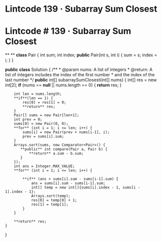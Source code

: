 # Lintcode 139 · Subarray Sum Closest

# Lintcode **# 139 · Subarray Sum Closest**
**
**
**class** Pair {
    int sum;
    int index;
    **public** Pair(int s, int i) {
        sum = s;
        index = i;
    }
}
    
**public** **class** Solution {
    /**
     * @param nums: A list of integers
     * @return: A list of integers includes the index of the first number 
     *          and the index of the last number
     */
    **public** int[] subarraySumClosest(int[] nums) {
        int[] res = new int[2];
        **if** (nums == **null** || nums.length == 0) {
            **return** res;
        } 
        
        int len = nums.length;
        **if**(len == 1) {
            res[0] = res[1] = 0;
            **return** res;
        }
        Pair[] sums = new Pair[len+1];
        int prev = 0;
        sums[0] = new Pair(0, 0);
        **for** (int i = 1; i <= len; i++) {
            sums[i] = new Pair(prev + nums[i-1], i);
            prev = sums[i].sum;
        }
        Arrays.sort(sums, new Comparator<Pair>() {
           **public** int compare(Pair a, Pair b) {
               **return** a.sum - b.sum;
           } 
        });
        int ans = Integer.MAX_VALUE;
        **for** (int i = 1; i <= len; i++) {
            
            **if** (ans > sums[i].sum - sums[i-1].sum) {
                ans = sums[i].sum - sums[i-1].sum;
                int[] temp = new int[]{sums[i].index - 1, sums[i - 1].index - 1};
                Arrays.sort(temp);
                res[0] = temp[0] + 1;
                res[1] = temp[1];
            }
        }
        
        **return** res;
    }
}

